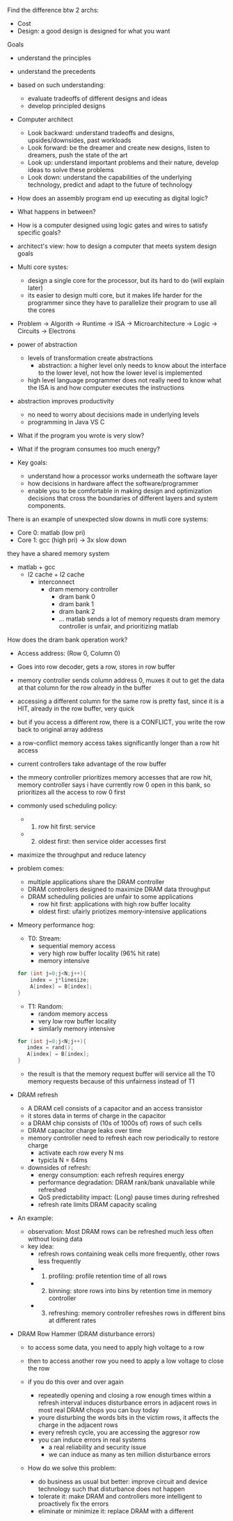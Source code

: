 Find the difference btw 2 archs:
- Cost
- Design: a good design is designed for what you want

Goals
- understand the principles
- understand the precedents
- based on such understanding:
    - evaluate tradeoffs of different designs and ideas
    - develop principled designs
    
- Computer architect
    - Look backward: understand tradeoffs and designs, upsides/downsides, past workloads
    - Look forward: be the dreamer and create new designs, listen to dreamers, push the state of the art
    - Look up: understand important problems and their nature, develop ideas to solve these problems
    - Look down: understand the capabilities of the underlying technology, predict and adapt to the future of technology

- How does an assembly program end up executing as digital logic?
- What happens in between?
- How is a computer designed using logic gates and wires to satisfy specific goals?
- architect's view: how to design a computer that meets system design goals

- Multi core systes:
    - design a single core for the processor, but its hard to do (will explain later)
    - its easier to design multi core, but it makes life harder for the programmer since they have to parallelize their program to use all the cores

- Problem -> Algorith -> Runtime -> ISA -> Microarchitecture -> Logic -> Circuits -> Electrons

- power of abstraction
    - levels of transformation create abstractions
        - abstraction: a higher level only needs to know about the interface to the lower level, not how the lower level is implemented
    - high level language programmer does not really need to know what the ISA is and how computer executes the instructions

- abstraction improves productivity
    - no need to worry about decisions made in underlying levels
    - programming in Java VS C

- What if the program you wrote is very slow?   
- What if the program consumes too much energy?

- Key goals:
    - understand how a processor works underneath the software layer
    - how decisions in hardware affect the software/programmer
    - enable you to be comfortable in making design and optimization decisions that cross the boundaries of different layers and system components.

There is an example of unexpected slow downs in mutli core systems:
- Core 0: matlab (low pri)
- Core 1: gcc (high pri) -> 3x slow down


they have a shared memory system
- matlab + gcc
    - l2 cache + l2 cache
        - interconnect
            - dram memory controller 
                - dram bank 0
                - dram bank 1
                - dram bank 2
                - ...
matlab sends a lot of memory requests
dram memory controller is unfair, and prioritizing matlab

How does the dram bank operation work?
- Access address: (Row 0, Column 0)
- Goes into row decoder, gets a row, stores in row buffer
- memory controller sends column address 0, muxes it out to get the data at that column for the row already in the buffer
- accessing a different column for the same row is pretty fast, since it is a HIT, already in the row buffer, very quick
- but if you access a different row, there is a CONFLICT, you write the row back to original array address
- a row-conflict memory access takes significantly longer than a row hit access
- current controllers take advantage of the row buffer
- the mmeory controller prioritizes memory accesses that are row hit, memory controller says i have currently row 0 open in this bank, so prioritizes all the access to row 0 first
- commonly used scheduling policy:
    - 1. row hit first: service  
    - 2. oldest first: then service older accesses first
- maximize the throughput and reduce latency
- problem comes:
    - multiple applications share the DRAM controller
    - DRAM controllers designed to maximize DRAM data throughput
    - DRAM scheduling policies are unfair to some applications
        - row hit first: applications with high row buffer locality
        - oldest first: ufairly priotizes memory-intensive applications

- Mmeory performance hog:
    - T0: Stream:
        - sequential memory access
        - very high row buffer locality (96% hit rate)
        - memory intensive
    ```c
    for (int j=0;j<N;j++){
        index = j*linesize;
        A[index] = B[index];
    }
    ```
    - T1: Random:
        - random memory access
        - very low row buffer locality
        - similarly memory intensive
     ```c
    for (int j=0;j<N;j++){
        index = rand();
        A[index] = B[index];
    }
    ```   
    - the result is that the memory request buffer will service all the T0 memory requests because of this unfairness instead of T1

- DRAM refresh
    - A DRAM cell consists of a capacitor and an access transistor
    - it stores data in terms of charge in the capacitor
    - a DRAM chip consists of (10s of 1000s of) rows of such cells
    - DRAM capacitor charge leaks over time
    - memory controller need to refresh each row periodically to restore charge
        - activate each row every N ms
        - typicla N = 64ms
    - downsides of refresh:
        - energy consumption: each refresh requires energy
        - performance degradation: DRAM rank/bank unavailable while refreshed
        - QoS predictability impact: (Long) pause times during refreshed
        - refresh rate limits DRAM capacity scaling
    

- An example:
    - observation: Most DRAM rows can be refreshed much less often without losing data
    - key idea:
        - refresh rows containing weak cells more frequently, other rows less frequently
        - 1. profiling: profile retention time of all rows
        - 2. binning: store rows into bins by retention time in memory controller
        - 3. refreshing: memory controller refreshes rows in different bins at different rates

- DRAM Row Hammer (DRAM disturbance errors)
    - to access some data, you need to apply high voltage to a row
    - then to access another row you need to apply a low voltage to close the row
    - if you do this over and over again
        - repeatedly opening and closing a row enough times within a refresh interval induces disturbance errors in adjacent rows in most real DRAM chops you can buy today
        - youre disturbing the words bits in the victim rows, it affects the charge in the adjacent rows
        - every refresh cycle, you are accessing the aggresor row 
        - you can induce errors in real systems
            - a real reliability and security issue 
            - we can induce as many as ten million disturbance errors
    
    - How do we solve this problem:
        - do business as usual but better: improve circuit and device technology such that disturbance does not happen
        - tolerate it: make DRAM and controllers more intelligent to proactively fix the errors
        - eliminate or minimize it: replace DRAM with a different 